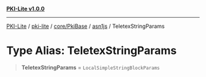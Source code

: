 [**PKI-Lite v1.0.0**](../../../../../../README.md)

---

[PKI-Lite](../../../../../../README.md) / [pki-lite](../../../../../README.md) / [core/PkiBase](../../../README.md) / [asn1js](../README.md) / TeletexStringParams

# Type Alias: TeletexStringParams

> **TeletexStringParams** = `LocalSimpleStringBlockParams`
